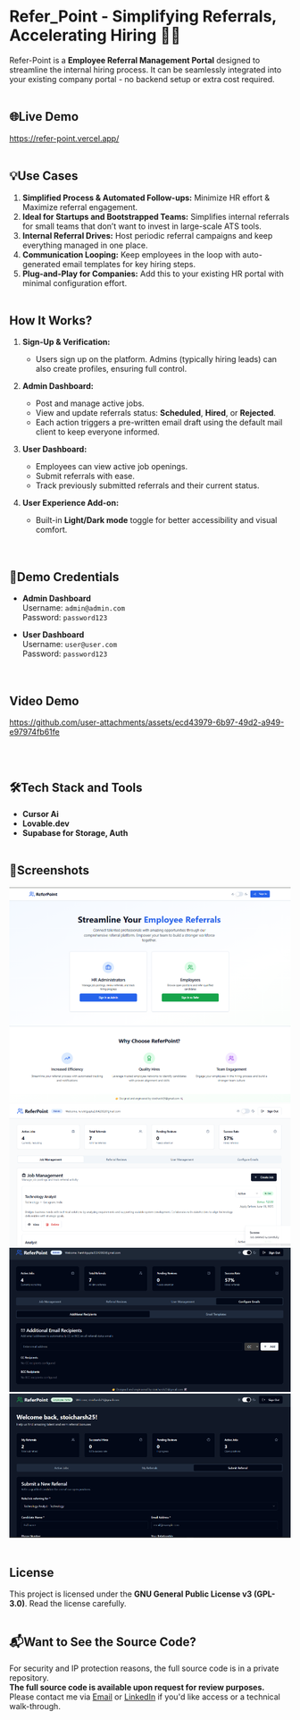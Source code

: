 # Refer_Point - Simplifying Referrals, Accelerating Hiring 💼✨

Refer-Point is a **Employee Referral Management Portal** designed to streamline the internal hiring process. It can be seamlessly integrated into your existing company portal - no backend setup or extra cost required.
<br><br>

## 🌐Live Demo

https://refer-point.vercel.app/
<br><br>

## 💡Use Cases

1. **Simplified Process & Automated Follow-ups:** Minimize HR effort & Maximize referral engagement.
2. **Ideal for Startups and Bootstrapped Teams:** Simplifies internal referrals for small teams that don’t want to invest in large-scale ATS tools.
3. **Internal Referral Drives:** Host periodic referral campaigns and keep everything managed in one place.
4. **Communication Looping:** Keep employees in the loop with auto-generated email templates for key hiring steps.
5. **Plug-and-Play for Companies:** Add this to your existing HR portal with minimal configuration effort.
<br><br>

## How It Works?

1. **Sign-Up & Verification:**
   - Users sign up on the platform. Admins (typically hiring leads) can also create profiles, ensuring full control.

3. **Admin Dashboard:**  
   - Post and manage active jobs.
   - View and update referrals status: **Scheduled**, **Hired**, or **Rejected**.
   - Each action triggers a pre-written email draft using the default mail client to keep everyone informed.

4. **User Dashboard:**  
   - Employees can view active job openings.
   - Submit referrals with ease.
   - Track previously submitted referrals and their current status.

5. **User Experience Add-on:**  
   - Built-in **Light/Dark mode** toggle for better accessibility and visual comfort.  
<br><br>

## 🔐Demo Credentials

- **Admin Dashboard**  
  Username: `admin@admin.com`  
  Password: `password123`  

- **User Dashboard**  
  Username: `user@user.com`  
  Password: `password123`  
<br><br>

## Video Demo
https://github.com/user-attachments/assets/ecd43979-6b97-49d2-a949-e97974fb61fe

<br><br>

## 🛠️Tech Stack and Tools
- **Cursor Ai**
- **Lovable.dev**
- **Supabase for Storage, Auth**
<br><br>

## 📸Screenshots

![Home Page](screenshots/landing-page.png)  
![Admin Dashboard](screenshots/admin-dashboard.png)
![Admin Dashboard Dark Mode](screenshots/admin-dashboard-dark.png)
![Employee Dashboard Dark Mode](screenshots/employee-dashboard-dark.png)
<br><br>

## License
This project is licensed under the **GNU General Public License v3 (GPL-3.0)**.
Read the license carefully.
<br><br>

## 📬Want to See the Source Code?

For security and IP protection reasons, the full source code is in a private repository.  
**The full source code is available upon request for review purposes.**  
Please contact me via [Email](mailto:stoicharsh25@gmail.com) or [LinkedIn](https://www.linkedin.com/in/stoic-harsh) if you'd like access or a technical walk-through.
